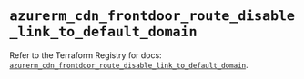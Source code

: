 # `azurerm_cdn_frontdoor_route_disable_link_to_default_domain`

Refer to the Terraform Registry for docs: [`azurerm_cdn_frontdoor_route_disable_link_to_default_domain`](https://registry.terraform.io/providers/hashicorp/azurerm/3.86.0/docs/resources/cdn_frontdoor_route_disable_link_to_default_domain).
